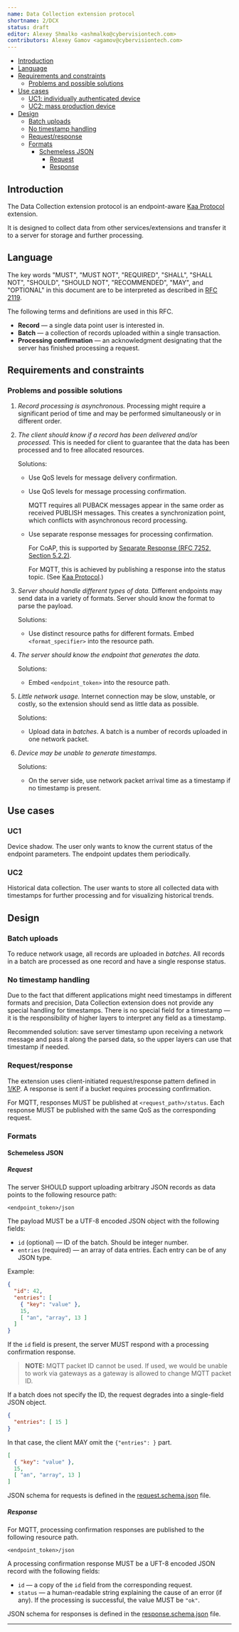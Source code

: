 ```yaml
---
name: Data Collection extension protocol
shortname: 2/DCX
status: draft
editor: Alexey Shmalko <ashmalko@cybervisiontech.com>
contributors: Alexey Gamov <agamov@cybervisiontech.com>
---
```


- [Introduction](#introduction)
- [Language](#language)
- [Requirements and constraints](#requirements-and-constraints)
  - [Problems and possible solutions](#problems-and-possible-solutions)
- [Use cases](#use-cases)
  - [UC1: individually authenticated device](#uc1-individually-authenticated-device)
  - [UC2: mass production device](#uc2-mass-production-device)
- [Design](#Design)
  - [Batch uploads](#batch-uploads)
  - [No timestamp handling](#no-timestamp-handling)
  - [Request/response](#request-response)
  - [Formats](#formats)
    - [Schemeless JSON](#schemeless-json)
      - [Request](#request)
      - [Response](#response)

## Introduction
The Data Collection extension protocol is an endpoint-aware [Kaa Protocol](/0001-kaa-protocol/README.md) extension.

It is designed to collect data from other services/extensions and transfer it to a server for storage and further processing.

## Language
The key words "MUST", "MUST NOT", "REQUIRED", "SHALL", "SHALL NOT", "SHOULD", "SHOULD NOT", "RECOMMENDED", "MAY", and "OPTIONAL" in this document are to be interpreted as described in [RFC 2119](https://tools.ietf.org/html/rfc2119).

The following terms and definitions are used in this RFC.

- **Record** — a single data point user is interested in.
- **Batch** — a collection of records uploaded within a single transaction.
- **Processing confirmation** — an acknowledgment designating that the server has finished processing a request.

## Requirements and constraints
### Problems and possible solutions

1. *Record processing is asynchronous.*
Processing might require a significant period of time and may be performed simultaneously or in different order.

2. *The client should know if a record has been delivered and/or processed.*
This is needed for client to guarantee that the data has been processed and to free allocated resources.

   Solutions:
   - Use QoS levels for message delivery confirmation.
   - Use QoS levels for message processing confirmation.

     MQTT requires all PUBACK messages appear in the same order as received PUBLISH messages.
     This creates a synchronization point, which conflicts with asynchronous record processing.
   - Use separate response messages for processing confirmation.

     For CoAP, this is supported by [Separate Response (RFC 7252, Section 5.2.2)](https://tools.ietf.org/html/rfc7252#section-5.2.2).

     For MQTT, this is achieved by publishing a response into the status topic. (See [Kaa Protocol](/0001-kaa-protocol/README.md).)

3. *Server should handle different types of data.*
Different endpoints may send data in a variety of formats.
Server should know the format to parse the payload.

   Solutions:
   - Use distinct resource paths for different formats. Embed `<format_specifier>` into the resource path.

4. *The server should know the endpoint that generates the data.*

   Solutions:
   - Embed `<endpoint_token>` into the resource path.

5. *Little network usage.*
Internet connection may be slow, unstable, or costly, so the extension should send as little data as possible.

   Solutions:
   - Upload data in *batches*.
   A batch is a number of records uploaded in one network packet.

6. *Device may be unable to generate timestamps.*

   Solutions:
   - On the server side, use network packet arrival time as a timestamp if no timestamp is present.

## Use cases

### UC1
Device shadow.
The user only wants to know the current status of the endpoint parameters.
The endpoint updates them periodically.

### UC2
Historical data collection.
The user wants to store all collected data with timestamps for further processing and for visualizing historical trends.

## Design

### Batch uploads
To reduce network usage, all records are uploaded in *batches*.
All records in a batch are processed as one record and have a single response status.

### No timestamp handling
Due to the fact that different applications might need timestamps in different formats and precision, Data Collection extension does not provide any special handling for timestamps.
There is no special field for a timestamp — it is the responsibility of higher layers to interpret any field as a timestamp.

Recommended solution: save server timestamp upon receiving a network message and pass it along the parsed data, so the upper layers can use that timestamp if needed.

### Request/response
The extension uses client-initiated request/response pattern defined in [1/KP](/0001-kaa-protocol).
A response is sent if a bucket requires processing confirmation.

For MQTT, responses MUST be published at `<request_path>/status`.
Each response MUST be published with the same QoS as the corresponding request.

### Formats
#### Schemeless JSON
##### Request
The server SHOULD support uploading arbitrary JSON records as data points to the following resource path:
```
<endpoint_token>/json
```

The payload MUST be a UTF-8 encoded JSON object with the following fields:
- `id` (optional) — ID of the batch.
Should be integer number.
- `entries` (required) — an array of data entries.
Each entry can be of any JSON type.

Example:
```json
{
  "id": 42,
  "entries": [
    { "key": "value" },
    15,
    [ "an", "array", 13 ]
  ]
}
```

If the `id` field is present, the server MUST respond with a processing confirmation response.

>**NOTE:** MQTT packet ID cannot be used.
>If used, we would be unable to work via gateways as a gateway is allowed to change MQTT packet ID.

If a batch does not specify the ID, the request degrades into a single-field JSON object.
```json
{
  "entries": [ 15 ]
}
```

In that case, the client MAY omit the `{"entries": }` part.
```json
[
  { "key": "value" },
  15,
  [ "an", "array", 13 ]
]
```

JSON schema for requests is defined in the [request.schema.json](./request.schema.json) file.

##### Response

For MQTT, processing confirmation responses are published to the following resource path.
```
<endpoint_token>/json
```

A processing confirmation response MUST be a UFT-8 encoded JSON record with the following fields:
- `id` — a copy of the `id` field from the corresponding request.
- `status` — a human-readable string explaining the cause of an error (if any).
If the processing is successful, the value MUST be `"ok"`.

JSON schema for responses is defined in the [response.schema.json](./response.schema.json) file.

---